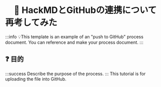 # 　🤔 HackMDとGitHubの連携について再考してみた

:::info
:bulb:This template is an example of an "push to GitHub" process document. You can reference and make your process document.
:::

## :question: 目的
:::success
Describe the purpose of the process.
:::
This tutorial is for uploading the file into GitHub.

